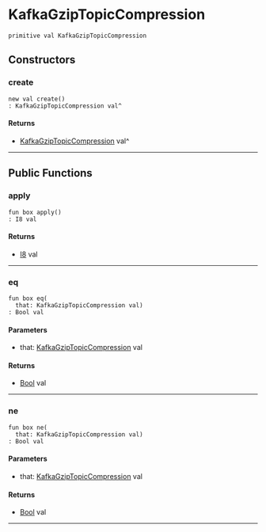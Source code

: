 # KafkaGzipTopicCompression

```pony
primitive val KafkaGzipTopicCompression
```

## Constructors

### create

```pony
new val create()
: KafkaGzipTopicCompression val^
```

#### Returns

* [KafkaGzipTopicCompression](pony-kafka-KafkaGzipTopicCompression) val^

---

## Public Functions

### apply

```pony
fun box apply()
: I8 val
```

#### Returns

* [I8](builtin-I8) val

---

### eq

```pony
fun box eq(
  that: KafkaGzipTopicCompression val)
: Bool val
```
#### Parameters

*   that: [KafkaGzipTopicCompression](pony-kafka-KafkaGzipTopicCompression) val

#### Returns

* [Bool](builtin-Bool) val

---

### ne

```pony
fun box ne(
  that: KafkaGzipTopicCompression val)
: Bool val
```
#### Parameters

*   that: [KafkaGzipTopicCompression](pony-kafka-KafkaGzipTopicCompression) val

#### Returns

* [Bool](builtin-Bool) val

---

